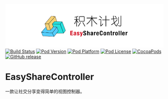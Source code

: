 ![logo](logo.png)
[![Build Status](http://img.shields.io/travis/pcjbird/EasyShareController/master.svg?style=flat)](https://travis-ci.org/pcjbird/EasyShareController)
[![Pod Version](http://img.shields.io/cocoapods/v/EasyShareController.svg?style=flat)](http://cocoadocs.org/docsets/EasyShareController/)
[![Pod Platform](http://img.shields.io/cocoapods/p/EasyShareController.svg?style=flat)](http://cocoadocs.org/docsets/EasyShareController/)
[![Pod License](http://img.shields.io/cocoapods/l/EasyShareController.svg?style=flat)](https://www.apache.org/licenses/LICENSE-2.0.html)
[![CocoaPods](https://img.shields.io/cocoapods/at/EasyShareController.svg)](https://github.com/pcjbird/EasyShareController)
[![GitHub release](https://img.shields.io/github/release/pcjbird/EasyShareController.svg)](https://github.com/pcjbird/EasyShareController/releases)

# EasyShareController
一款让社交分享变得简单的视图控制器。
